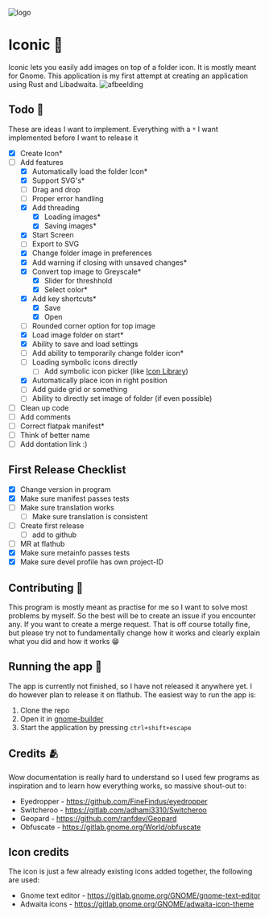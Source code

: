 ![logo](https://raw.githubusercontent.com/youpie/Folder_icon_creator/main/data/icons/nl.emphisia.icon.svg)

# Iconic 📁

Iconic lets you easily add images on top of a folder icon. It is mostly meant for Gnome. 
This application is my first attempt at creating an application using Rust and Libadwaita.
![afbeelding](https://github.com/youpie/Folder_icon_creator/assets/37704067/dfab10de-9297-486c-aff6-ed4a98b97dc6)



## Todo 📝
These are ideas I want to implement. Everything with a `*` I want implemented before I want to release it
- [X] Create Icon*
- [ ] Add features
    - [X] Automatically load the folder Icon*
    - [X] Support SVG's*
    - [ ] Drag and drop
    - [ ] Proper error handling
    - [X] Add threading
        - [X] Loading images*
        - [X] Saving images*
    - [X] Start Screen
    - [ ] Export to SVG
    - [X] Change folder image in preferences
    - [X] Add warning if closing with unsaved changes*
    - [X] Convert top image to Greyscale*
        - [X] Slider for threshhold
        - [X] Select color* 
    - [X] Add key shortcuts*
        - [X] Save
        - [X] Open 
    - [ ] Rounded corner option for top image
    - [X] Load image folder on start*
    - [X] Ability to save and load settings
    - [ ] Add ability to temporarily change folder icon*
    - [ ] Loading symbolic icons directly
        - [ ] Add symbolic icon picker (like [Icon Library](https://gitlab.gnome.org/World/design/icon-library))
    - [X] Automatically place icon in right position
    - [ ] Add guide grid or something
    - [ ] Ability to directly set image of folder (if even possible)
- [ ] Clean up code
- [ ] Add comments
- [ ] Correct flatpak manifest*
- [ ] Think of better name
- [ ] Add dontation link :)

## First Release Checklist
- [X] Change version in program
- [X] Make sure manifest passes tests
- [ ] Make sure translation works
    - [ ] Make sure translation is consistent
- [ ] Create first release
    - [ ] add to github
- [ ] MR at flathub
- [X] Make sure metainfo passes tests
- [X] Make sure devel profile has own project-ID

## Contributing 🤝
This program is mostly meant as practise for me so I want to solve most problems by myself. So the best will be to create an issue if you encounter any.
If you want to create a merge request. That is off course totally fine, but please try not to fundamentally change how it works and clearly explain what you did and how it works 😁

## Running the app 🏃
The app is currently not finished, so I have not released it anywhere yet. I do however plan to release it on flathub.
The easiest way to run the app is:
1. Clone the repo
2. Open it in [gnome-builder](https://flathub.org/apps/org.gnome.Builder)
3. Start the application by pressing `ctrl+shift+escape`

## Credits 🫂
Wow documentation is really hard to understand so I used few programs as inspiration and to learn how everything works, so massive shout-out to:
- Eyedropper - https://github.com/FineFindus/eyedropper
- Switcheroo - https://gitlab.com/adhami3310/Switcheroo
- Geopard - https://github.com/ranfdev/Geopard
- Obfuscate - https://gitlab.gnome.org/World/obfuscate

## Icon credits
The icon is just a few already existing icons added together, the following are used:
- Gnome text editor - https://gitlab.gnome.org/GNOME/gnome-text-editor
- Adwaita icons - https://gitlab.gnome.org/GNOME/adwaita-icon-theme
